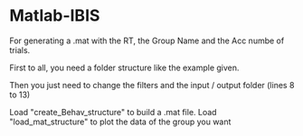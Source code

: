 # Matlab-IBIS

For generating a .mat with the RT, the Group Name and the Acc numbe of trials.

First to all, you need a folder structure like the example given.

Then you just need to change the filters and the input / output folder (lines 8 to 13)


Load "create_Behav_structure" to build a .mat file.
Load "load_mat_structure" to plot the data of the group you want
